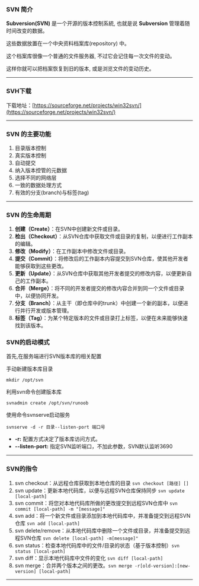 ### SVN 简介

**Subversion(SVN)** 是一个开源的版本控制系統, 也就是说 **Subversion** 管理着随时间改变的数据。

这些数据放置在一个中央资料档案库(repository) 中。

这个档案库很像一个普通的文件服务器, 不过它会记住每一次文件的变动。

这样你就可以把档案恢复到旧的版本, 或是浏览文件的变动历史。

---

### SVH下载

下载地址：[https://sourceforge.net/projects/win32svn/](https://sourceforge.net/projects/win32svn/)

---

### SVN 的主要功能

1. 目录版本控制
2. 真实版本控制
3. 自动提交
4. 纳入版本控管的元数据
5. 选择不同的网络层
6. 一致的数据处理方式
7. 有效的分支(branch)与标签(tag)

---

### SVN 的生命周期

1. **创建（Create）**：在SVN中创建新文件或目录。
2. **检出（Checkout）**：从SVN仓库中获取文件或目录的复制，以便进行工作副本的编辑。
3. **修改（Modify）**：在工作副本中修改文件或目录。
4. **提交（Commit）**：将修改后的工作副本内容提交到SVN仓库，使其他开发者能够获取到这些更改。
5. **更新（Update）**：从SVN仓库中获取其他开发者提交的修改内容，以便更新自己的工作副本。
6. **合并（Merge）**：将不同的开发者提交的修改内容合并到同一个文件或目录中，以便协同开发。
7. **分支（Branch）**：从主干（即仓库中的trunk）中创建一个新的副本，以便进行并行开发或版本管理。
8. **标签（Tag）**：为某个特定版本的文件或目录打上标签，以便在未来能够快速找到该版本。

### SVN的启动模式

首先,在服务端进行SVN版本库的相关配置

手动新建版本库目录

```
mkdir /opt/svn
```

利用svn命令创建版本库

```
svnadmin create /opt/svn/runoob
```

使用命令svnserve启动服务

```
svnserve -d -r 目录--listen-port 端口号
```

* **-r:** 配置方式决定了版本库访问方式。
* **--listen-port:** 指定SVN监听端口，不加此参数，SVN默认监听3690

---

### SVN的指令

1. svn checkout：从远程仓库获取到本地仓库的目录  `svn checkout [路径] []`
2. svn update：更新本地代码库，以便与远程SVN仓库保持同步  `svn update [local-path]`
3. svn commit：将您对本地代码库所做的更改提交到远程SVN仓库中 `svn commit [local-path] -m "[message]"`
4. svn add：将一个新文件或目录添加到本地代码库中，并准备提交到远程SVN仓库 `svn add [local-path]`
5. svn delete/remove：从本地代码库中删除一个文件或目录，并准备提交到远程SVN仓库 `svn delete [local-path] -m[message]"`
6. svn status：检查本地代码库中的文件/目录的状态（基于版本控制）`svn status [local-path]`
7. svn diff：显示本地代码库中文件的变化 `svn diff [local-path]`
8. svn merge：合并两个版本之间的更改。`svn merge -r[old-version]:[new-version] [local-path]`


---
